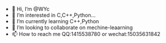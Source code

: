 - 👋 Hi, I’m @WYc
- 👀 I’m interested in C,C++,Python...
- 🌱 I’m currently learning C++,Python
- 💞️ I’m looking to collaborate on mechine-leaarning
- 📫 How to reach me QQ:1415538780 or wechat:15035631842

